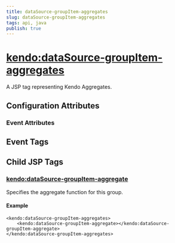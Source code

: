 ```yaml
---
title: dataSource-groupItem-aggregates
slug: dataSource-groupItem-aggregates
tags: api, java
publish: true
---
```


# <kendo:dataSource-groupItem-aggregates>
A JSP tag representing Kendo Aggregates.

## Configuration Attributes


### Event Attributes

## Event Tags
 

## Child JSP Tags

### [<kendo:dataSource-groupItem-aggregate>](/api/wrappers/jsp/datasource/groupitem-aggregate)

Specifies the aggregate function for this group.

#### Example

    <kendo:dataSource-groupItem-aggregates>
        <kendo:dataSource-groupItem-aggregate></kendo:dataSource-groupItem-aggregate>
    </kendo:dataSource-groupItem-aggregates>
 
